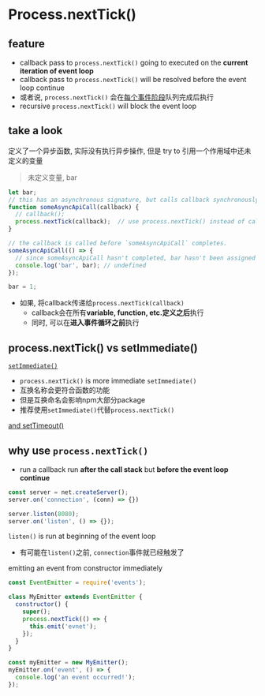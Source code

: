 # Process.nextTick()

## feature

- callback pass to `process.nextTick()` going to executed on the **current iteration of event loop**
- callback pass to `process.nextTick()` will be resolved before the event loop continue
- 或者说, `process.nextTick()` 会在[每个事件阶段](nodejs-event.md#phase)队列完成后执行
- recursive `process.nextTick()` will block the event loop

## take a look

定义了一个异步函数, 实际没有执行异步操作, 但是 try to 引用一个作用域中还未定义的变量

> 未定义变量, bar

```js
let bar;
// this has an asynchronous signature, but calls callback synchronously
function someAsyncApiCall(callback) {
  // callback();
  process.nextTick(callback);  // use process.nextTick() instead of callback()
}

// the callback is called before `someAsyncApiCall` completes.
someAsyncApiCall(() => {
  // since someAsyncApiCall hasn't completed, bar hasn't been assigned any value
  console.log('bar', bar); // undefined
});

bar = 1;
```

- 如果, 将callback传递给`process.nextTick(callback)`
  - callback会在所有**variable, function, etc.定义之后**执行
  - 同时, 可以在**进入事件循环之前**执行

## process.nextTick() vs setImmediate()

[`setImmediate()`](nodejs-timers.md#setimmediate)

- `process.nextTick()` is more immediate `setImmediate()`
- 互换名称会更符合函数的功能
- 但是互换命名会影响npm大部分package
- 推荐使用`setImmediate()`代替`process.nextTick()`

[and setTimeout()](/sorted/code-snippet/javascript/nexttick-setimmediate-settimeout.md)

## why use `process.nextTick()`

- run a callback run **after the call stack** but **before the event loop continue**

```js
const server = net.createServer();
server.on('connection', (conn) => {})

server.listen(8080);
server.on('listen', () => {});
```

`listen()` is run at beginning of the event loop
- 有可能在`listen()`之前, `connection`事件就已经触发了

emitting an event from constructor immediately

```js
const EventEmitter = require('events');

class MyEmitter extends EventEmitter {
  constructor() {
    super();
    process.nextTick(() => {
      this.emit('evnet');
    });
  }
}

const myEmitter = new MyEmitter();
myEmitter.on('event', () => {
  console.log('an event occurred!');
});
```